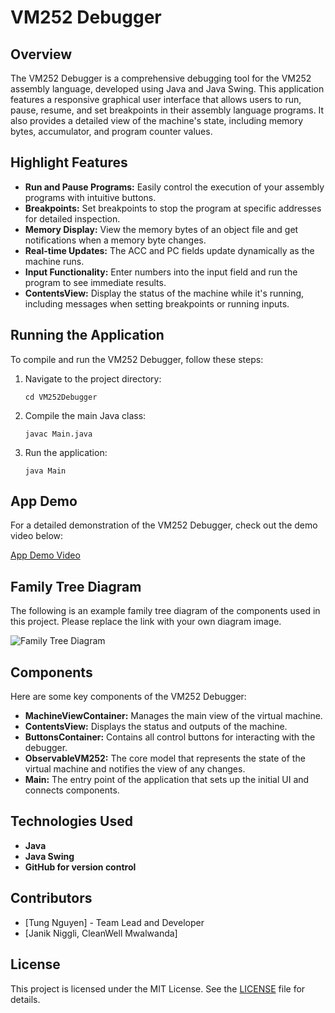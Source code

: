 # VM252 Debugger

## Overview
The VM252 Debugger is a comprehensive debugging tool for the VM252 assembly language, developed using Java and Java Swing. This application features a responsive graphical user interface that allows users to run, pause, resume, and set breakpoints in their assembly language programs. It also provides a detailed view of the machine's state, including memory bytes, accumulator, and program counter values.

## Highlight Features
- **Run and Pause Programs:** Easily control the execution of your assembly programs with intuitive buttons.
- **Breakpoints:** Set breakpoints to stop the program at specific addresses for detailed inspection.
- **Memory Display:** View the memory bytes of an object file and get notifications when a memory byte changes.
- **Real-time Updates:** The ACC and PC fields update dynamically as the machine runs.
- **Input Functionality:** Enter numbers into the input field and run the program to see immediate results.
- **ContentsView:** Display the status of the machine while it's running, including messages when setting breakpoints or running inputs.

## Running the Application
To compile and run the VM252 Debugger, follow these steps:

1. Navigate to the project directory:
    ```
    cd VM252Debugger
    ```

2. Compile the main Java class:
    ```
    javac Main.java
    ```

3. Run the application:
    ```
    java Main
    ```

## App Demo
For a detailed demonstration of the VM252 Debugger, check out the demo video below:

[App Demo Video](#)  <!-- Replace # with your video link -->

## Family Tree Diagram
The following is an example family tree diagram of the components used in this project. Please replace the link with your own diagram image.

![Family Tree Diagram](#)  <!-- Replace # with your image link -->

## Components
Here are some key components of the VM252 Debugger:

- **MachineViewContainer:** Manages the main view of the virtual machine.
- **ContentsView:** Displays the status and outputs of the machine.
- **ButtonsContainer:** Contains all control buttons for interacting with the debugger.
- **ObservableVM252:** The core model that represents the state of the virtual machine and notifies the view of any changes.
- **Main:** The entry point of the application that sets up the initial UI and connects components.

## Technologies Used
- **Java**
- **Java Swing**
- **GitHub for version control**

## Contributors
- [Tung Nguyen] - Team Lead and Developer
- [Janik Niggli, CleanWell Mwalwanda]

## License
This project is licensed under the MIT License. See the [LICENSE](LICENSE) file for details.

